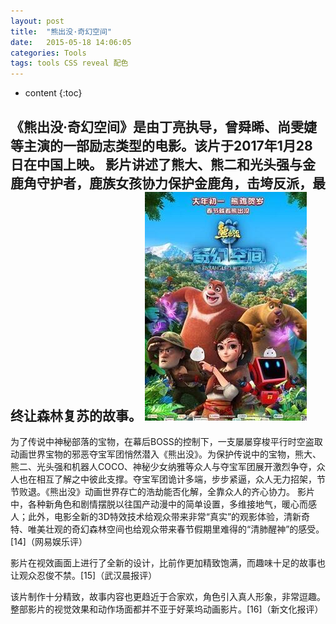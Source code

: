 ```yaml
---
layout: post
title:  "熊出没·奇幻空间"
date:   2015-05-18 14:06:05
categories: Tools
tags: tools CSS reveal 配色
---
```


* content
{:toc}

《熊出没·奇幻空间》是由丁亮执导，曾舜晞、尚雯婕等主演的一部励志类型的电影。该片于2017年1月28日在中国上映。
影片讲述了熊大、熊二和光头强与金鹿角守护者，鹿族女孩协力保护金鹿角，击垮反派，最终让森林复苏的故事。
![image](https://github.com/double-digit/double-digit.github.io/raw/master/18.jpg)
---





为了传说中神秘部落的宝物，在幕后BOSS的控制下，一支屡屡穿梭平行时空盗取动画世界宝物的邪恶夺宝军团悄然潜入《熊出没》。为保护传说中的宝物，熊大、熊二、光头强和机器人COCO、神秘少女纳雅等众人与夺宝军团展开激烈争夺，众人也在相互了解之中彼此支撑。夺宝军团诡计多端，步步紧逼，众人无力招架，节节败退。《熊出没》动画世界存亡的浩劫能否化解，全靠众人的齐心协力。
影片中，各种新角色和剧情摆脱以往国产动漫中的简单设置，多维接地气，暖心而感人；此外，电影全新的3D特效技术给观众带来非常“真实”的观影体验，清新奇特、唯美壮观的奇幻森林空间也给观众带来春节假期里难得的“清肺醒神”的感受。[14]（网易娱乐评）

影片在视效画面上进行了全新的设计，比前作更加精致饱满，而趣味十足的故事也让观众忍俊不禁。[15]（武汉晨报评）

该片制作十分精致，故事内容也更趋近于合家欢，角色引入真人形象，非常逗趣。整部影片的视觉效果和动作场面都并不亚于好莱坞动画影片。[16]（新文化报评）


